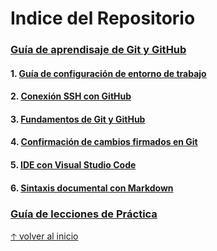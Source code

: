 # Indice del Repositorio<!-- omit in toc -->

### [Guía de aprendisaje de Git y GitHub](../README.md)<!-- omit in toc -->
   #### 1. [Guía de configuración de entorno de trabajo](WORKSPACE.md)<!-- omit in toc -->
   #### 2. [Conexión SSH con GitHub](SSH.md)<!-- omit in toc -->
   #### 3. [Fundamentos de Git y GitHub](GIT.md)<!-- omit in toc -->
   #### 4. [Confirmación de cambios firmados en Git](GPG.md)<!-- omit in toc -->
   #### 5. [IDE con Visual Studio Code](IDE.md)<!-- omit in toc -->
   #### 6. [Sintaxis documental con Markdown](MARKDOWN.md)<!-- omit in toc -->
### [Guía de lecciones de Práctica](PRACTICE-GUIDE.md)<!-- omit in toc -->
[🡡 volver al inicio](#Tabla-de-contenidos)